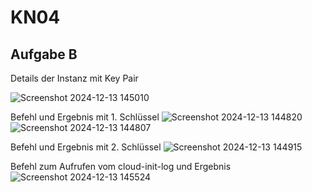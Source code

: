 # KN04

## Aufgabe B

Details der Instanz mit Key Pair

![Screenshot 2024-12-13 145010](https://github.com/user-attachments/assets/a8e2508a-ea88-4088-97ae-54528f7c6d4f)

Befehl und Ergebnis mit 1. Schlüssel
![Screenshot 2024-12-13 144820](https://github.com/user-attachments/assets/4392a4f7-cc5f-4e34-b655-f33637c8dc73)
![Screenshot 2024-12-13 144807](https://github.com/user-attachments/assets/2f57efe9-12e8-4acd-ba62-b92f6cfb1cdc)

Befehl und Ergebnis mit 2. Schlüssel
![Screenshot 2024-12-13 144915](https://github.com/user-attachments/assets/6af09936-f5ce-4daa-b35b-ae06c96ce89b)

Befehl zum Aufrufen vom cloud-init-log und Ergebnis
![Screenshot 2024-12-13 145524](https://github.com/user-attachments/assets/bb086e9c-5510-4028-b514-34f440189e1c)

